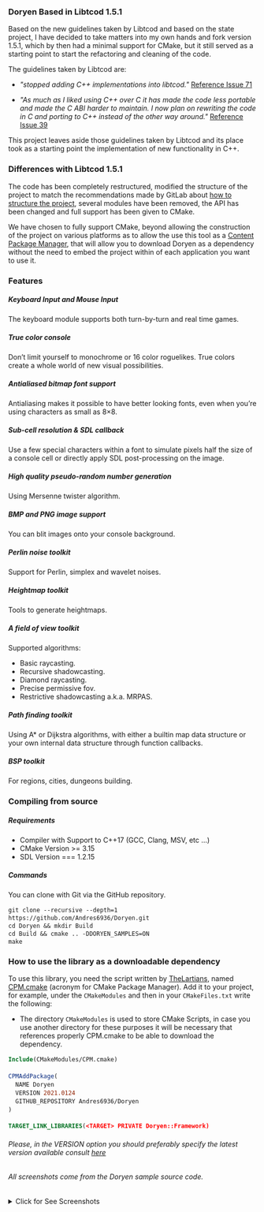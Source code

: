 ### Doryen Based in Libtcod 1.5.1

Based on the new guidelines taken by Libtcod and based on the state
project, I have decided to take matters into my own hands and 
fork version 1.5.1, which by then had a minimal support for CMake, 
but it still served as a starting point to start the refactoring
and cleaning of the code.

The guidelines taken by Libtcod are:

- _"stopped adding C++ implementations into libtcod."_ [Reference Issue 71](
https://github.com/libtcod/libtcod/issues/71#issuecomment-668205669)

- _"As much as I liked using C++ over C it has made the code less portable 
 and made the C ABI harder to maintain. I now plan on rewriting the code 
 in C and porting to C++ instead of the other way around."_ [Reference Issue
 39](https://github.com/libtcod/libtcod/issues/39#issue-548934343)

This project leaves aside those guidelines taken by Libtcod and
its place took as a starting point the implementation of new functionality
in C++.

### Differences with Libtcod 1.5.1

The code has been completely restructured, modified
the structure of the project to match the recommendations made
by GitLab about [how to structure the project](
https://cliutils.gitlab.io/modern-cmake/chapters/basics/structure.html), 
several modules have been removed, the API has been changed and full 
support has been given to CMake.

We have chosen to fully support CMake, beyond allowing
the construction of the project on various platforms as to allow the use
this tool as a [Content Package Manager](
https://github.com/TheLartians/CPM.cmake), that will allow you to download
Doryen as a dependency without the need to embed the project within
of each application you want to use it.

### Features

##### Keyboard Input and Mouse Input

The keyboard module supports both turn-by-turn and real time games.

##### True color console

Don’t limit yourself to monochrome or 16 color roguelikes. 
True colors create a whole world of new visual possibilities.

##### Antialiased bitmap font support

Antialiasing makes it possible to have better looking fonts, 
even when you’re using characters as small as 8×8.

##### Sub-cell resolution & SDL callback

Use a few special characters within a font to simulate pixels half 
the size of a console cell or directly apply SDL post-processing on 
the image.

##### High quality pseudo-random number generation

Using Mersenne twister algorithm.

##### BMP and PNG image support

You can blit images onto your console background.

##### Perlin noise toolkit

Support for Perlin, simplex and wavelet noises.

##### Heightmap toolkit

Tools to generate heightmaps.

##### A field of view toolkit

Supported algorithms:

- Basic raycasting.
- Recursive shadowcasting.
- Diamond raycasting.
- Precise permissive fov.
- Restrictive shadowcasting a.k.a. MRPAS.

##### Path finding toolkit

Using A* or Dijkstra algorithms, with either a builtin map data structure 
or your own internal data structure through function callbacks.

##### BSP toolkit

For regions, cities, dungeons building.

### Compiling from source

##### Requirements

- Compiler with Support to C++17 (GCC, Clang, MSV, etc ...)
- CMake Version >= 3.15
- SDL Version === 1.2.15

##### Commands

You can clone with Git via the GitHub repository.

    git clone --recursive --depth=1 https://github.com/Andres6936/Doryen.git
    cd Doryen && mkdir Build
    cd Build && cmake .. -DDORYEN_SAMPLES=ON
    make
    

### How to use the library as a downloadable dependency

To use this library, you need the script written by [TheLartians](https://github.com/TheLartians),
named [CPM.cmake](https://github.com/TheLartians/CPM.cmake) (acronym for CMake
Package Manager). Add it to your project, for example, under the
`CMakeModules` and then in your `CMakeFiles.txt` write the following:

- The directory `CMakeModules` is used to store CMake Scripts,
  in case you use another directory for these purposes it will be necessary that
  references properly CPM.cmake to be able to download the dependency.

```cmake
Include(CMakeModules/CPM.cmake)

CPMAddPackage(
  NAME Doryen
  VERSION 2021.0124
  GITHUB_REPOSITORY Andres6936/Doryen
)
 
TARGET_LINK_LIBRARIES(<TARGET> PRIVATE Doryen::Framework)
```

###### Please, in the VERSION option you should preferably specify the latest version available consult [here](https://github.com/Andres6936/Doryen/releases/latest)

###### All screenshots come from the Doryen sample source code.

<details>
<summary>Click for See Screenshots</summary>
    <p align="center">
        <img src="Documentation/Image/Screen/TrueColors.png" alt="A"/>
        <img src="Documentation/Image/Screen/OffscreenConsole.png" alt="B"/>
        <img src="Documentation/Image/Screen/LineDrawing.png" alt="C"/>
        <img src="Documentation/Image/Screen/Noise.png" alt="D"/>
        <img src="Documentation/Image/Screen/FieldOfView.png" alt="E"/>
        <img src="Documentation/Image/Screen/PathFinding.png" alt="F"/>
        <img src="Documentation/Image/Screen/BSPToolkit.png" alt="G"/>
        <img src="Documentation/Image/Screen/ImageToolkit.png" alt="H"/>
        <img src="Documentation/Image/Screen/MouseSupport.png" alt="I"/>
        <img src="Documentation/Image/Screen/NameGenerator.png" alt="J"/>
        <img src="Documentation/Image/Screen/SDLCallback.png" alt="K"/>
    </p>
</details>
